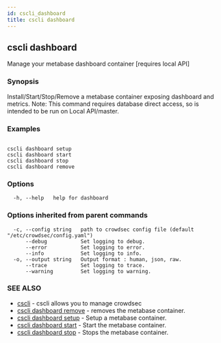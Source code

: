 ```yaml
---
id: cscli_dashboard
title: cscli dashboard
---
```

## cscli dashboard

Manage your metabase dashboard container [requires local API]

### Synopsis

Install/Start/Stop/Remove a metabase container exposing dashboard and metrics.
Note: This command requires database direct access, so is intended to be run on Local API/master.
		

### Examples

```

cscli dashboard setup
cscli dashboard start
cscli dashboard stop
cscli dashboard remove

```

### Options

```
  -h, --help   help for dashboard
```

### Options inherited from parent commands

```
  -c, --config string   path to crowdsec config file (default "/etc/crowdsec/config.yaml")
      --debug           Set logging to debug.
      --error           Set logging to error.
      --info            Set logging to info.
  -o, --output string   Output format : human, json, raw.
      --trace           Set logging to trace.
      --warning         Set logging to warning.
```

### SEE ALSO

* [cscli](/docs/v1.0/cscli/)	 - cscli allows you to manage crowdsec
* [cscli dashboard remove](/docs/v1.0/cscli/cscli_dashboard_remove)	 - removes the metabase container.
* [cscli dashboard setup](/docs/v1.0/cscli/cscli_dashboard_setup)	 - Setup a metabase container.
* [cscli dashboard start](/docs/v1.0/cscli/cscli_dashboard_start)	 - Start the metabase container.
* [cscli dashboard stop](/docs/v1.0/cscli/cscli_dashboard_stop)	 - Stops the metabase container.

